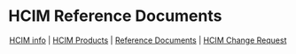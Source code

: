 # HCIM Reference Documents


<p style="text-align: center; background-color: white;">
  <a href="{{site.baseurl}}/">HCIM info</a> |
  <a href="{{site.baseurl}}/hcimproducts/">HCIM Products</a> | 
  <a href="{{site.baseurl}}/hcimreference/">Reference Documents</a> | 
  <a href="{{site.baseurl}}/hcimchange/">HCIM Change Request</a> 
</p>

